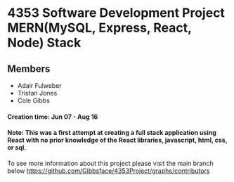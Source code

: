 # 4353 Software Development Project MERN(MySQL, Express, React, Node) Stack

## Members
- Adair Fulweber
- Tristan Jones
- Cole Gibbs


#### Creation time: Jun 07 - Aug 16

#### Note: This was a first attempt at creating a full stack application using React with no prior knowledge of the React libraries, javascript, html, css, or sql.

To see more information about this project please visit the main branch below
https://github.com/Gibbsface/4353Project/graphs/contributors
